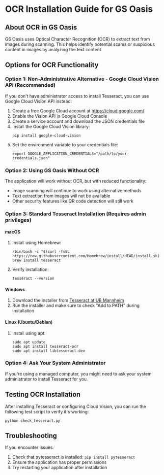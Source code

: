 # OCR Installation Guide for GS Oasis

## About OCR in GS Oasis

GS Oasis uses Optical Character Recognition (OCR) to extract text from images during scanning. This helps identify potential scams or suspicious content in images by analyzing the text content.

## Options for OCR Functionality

### Option 1: Non-Administrative Alternative - Google Cloud Vision API (Recommended)

If you don't have administrator access to install Tesseract, you can use Google Cloud Vision API instead:

1. Create a free Google Cloud account at https://cloud.google.com/
2. Enable the Vision API in Google Cloud Console
3. Create a service account and download the JSON credentials file
4. Install the Google Cloud Vision library:
   ```
   pip install google-cloud-vision
   ```
5. Set the environment variable to your credentials file:
   ```
   export GOOGLE_APPLICATION_CREDENTIALS="/path/to/your-credentials.json"
   ```

### Option 2: Using GS Oasis Without OCR

The application will work without OCR, but with reduced functionality:
- Image scanning will continue to work using alternative methods
- Text extraction from images will not be available
- Other security features like QR code detection will still work

### Option 3: Standard Tesseract Installation (Requires admin privileges)

#### macOS

1. Install using Homebrew:
   ```
   /bin/bash -c "$(curl -fsSL https://raw.githubusercontent.com/Homebrew/install/HEAD/install.sh)"
   brew install tesseract
   ```

2. Verify installation:
   ```
   tesseract --version
   ```

#### Windows

1. Download the installer from [Tesseract at UB Mannheim](https://github.com/UB-Mannheim/tesseract/wiki)
2. Run the installer and make sure to check "Add to PATH" during installation

#### Linux (Ubuntu/Debian)

1. Install using apt:
   ```
   sudo apt update
   sudo apt install tesseract-ocr
   sudo apt install libtesseract-dev
   ```

### Option 4: Ask Your System Administrator

If you're using a managed computer, you might need to ask your system administrator to install Tesseract for you.

## Testing OCR Installation

After installing Tesseract or configuring Cloud Vision, you can run the following test script to verify it's working:

```
python check_tesseract.py
```

## Troubleshooting

If you encounter issues:
1. Check that pytesseract is installed: `pip install pytesseract`
2. Ensure the application has proper permissions
3. Try restarting your application after installation